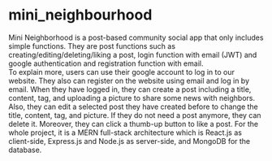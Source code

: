 # mini_neighbourhood
Mini Neighborhood is a post-based community social app that only includes simple functions. They are post functions such as creating/editing/deleting/liking a post, login function with email (JWT) and google authentication and registration function with email.   
To explain more, users can use their google account to log in to our website. They also can register on the website using email and log in by email. When they have logged in, they can create a post including a title, content, tag, and uploading a picture to share some news with neighbors. Also, they can edit a selected post they have created before to change the title, content, tag, and picture. If they do not need a post anymore, they can delete it. Moreover, they can click a thumb-up button to like a post.
For the whole project, it is a MERN full-stack architecture which is React.js as client-side, Express.js and Node.js as server-side, and MongoDB for the database. 